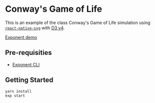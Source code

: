 # Conway's Game of Life

This is an example of the class Conway's Game of Life simulation using [`react-native-svg`](https://github.com/react-native-community/react-native-svg) with [D3 v4](https://d3js.org/).

[Exponent demo](https://exp.host/@jmfirth/game-of-life)

## Pre-requisities

* [Exponent CLI](https://www.npmjs.com/package/exp)

## Getting Started

```sh
yarn install
exp start
```
